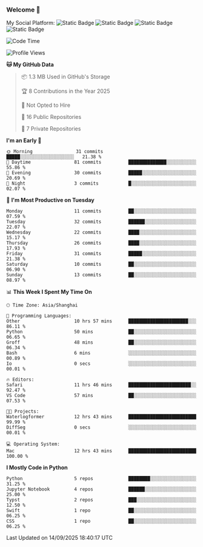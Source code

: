 ### Welcome 👋

<!--
**CheneyNine/CheneyNine** is a ✨ _special_ ✨ repository because its `README.md` (this file) appears on your GitHub profile.

Here are some ideas to get you started:

- 🔭 I’m currently working on ...
- 🌱 I’m currently learning ...
- 👯 I’m looking to collaborate on ...
- 🤔 I’m looking for help with ...
- 💬 Ask me about ...
- 📫 How to reach me: ...
- 😄 Pronouns: ...
- ⚡ Fun fact: ...
-->

My Social Platform:
![Static Badge](https://img.shields.io/badge/_-CheneyNine-black?style=flat&logo=Github&logoColor=white&cacheSeconds=https%3A%2F%2Fgithub.com%2FCheneyNine)
![Static Badge](https://img.shields.io/badge/_-cheneynine.top-purple?style=flat&logo=googlehome&logoColor=white&link=https%3A%2F%2Fwww.cheneynine.top)
![Static Badge](https://img.shields.io/badge/_-CQU__Cheney-green?style=flat&logo=wechat&logoColor=white&link=https%3A%2F%2Fwww.linkedin.com%2Fin%2Fyinan-chen-9b09202b9%2F)
![Static Badge](https://img.shields.io/badge/_-Cheney-blue?style=flat&logo=linkedin&logoColor=white&link=https%3A%2F%2Fwww.linkedin.com%2Fin%2Fyinan-chen-9b09202b9%2F)


<!--START_SECTION:waka-->
![Code Time](http://img.shields.io/badge/Code%20Time-391%20hrs%206%20mins-blue)

![Profile Views](http://img.shields.io/badge/Profile%20Views-0-blue)

**🐱 My GitHub Data** 

> 📦 1.3 MB Used in GitHub's Storage 
 > 
> 🏆 8 Contributions in the Year 2025
 > 
> 🚫 Not Opted to Hire
 > 
> 📜 16 Public Repositories 
 > 
> 🔑 7 Private Repositories 
 > 
**I'm an Early 🐤** 

```text
🌞 Morning                31 commits          █████░░░░░░░░░░░░░░░░░░░░   21.38 % 
🌆 Daytime                81 commits          ██████████████░░░░░░░░░░░   55.86 % 
🌃 Evening                30 commits          █████░░░░░░░░░░░░░░░░░░░░   20.69 % 
🌙 Night                  3 commits           █░░░░░░░░░░░░░░░░░░░░░░░░   02.07 % 
```
📅 **I'm Most Productive on Tuesday** 

```text
Monday                   11 commits          ██░░░░░░░░░░░░░░░░░░░░░░░   07.59 % 
Tuesday                  32 commits          ██████░░░░░░░░░░░░░░░░░░░   22.07 % 
Wednesday                22 commits          ████░░░░░░░░░░░░░░░░░░░░░   15.17 % 
Thursday                 26 commits          ████░░░░░░░░░░░░░░░░░░░░░   17.93 % 
Friday                   31 commits          █████░░░░░░░░░░░░░░░░░░░░   21.38 % 
Saturday                 10 commits          ██░░░░░░░░░░░░░░░░░░░░░░░   06.90 % 
Sunday                   13 commits          ██░░░░░░░░░░░░░░░░░░░░░░░   08.97 % 
```


📊 **This Week I Spent My Time On** 

```text
🕑︎ Time Zone: Asia/Shanghai

💬 Programming Languages: 
Other                    10 hrs 57 mins      ██████████████████████░░░   86.11 % 
Python                   50 mins             ██░░░░░░░░░░░░░░░░░░░░░░░   06.65 % 
Groff                    48 mins             ██░░░░░░░░░░░░░░░░░░░░░░░   06.34 % 
Bash                     6 mins              ░░░░░░░░░░░░░░░░░░░░░░░░░   00.89 % 
Io                       0 secs              ░░░░░░░░░░░░░░░░░░░░░░░░░   00.01 % 

🔥 Editors: 
Safari                   11 hrs 46 mins      ███████████████████████░░   92.47 % 
VS Code                  57 mins             ██░░░░░░░░░░░░░░░░░░░░░░░   07.53 % 

🐱‍💻 Projects: 
Waterlogformer           12 hrs 43 mins      █████████████████████████   99.99 % 
DiffSeg                  0 secs              ░░░░░░░░░░░░░░░░░░░░░░░░░   00.01 % 

💻 Operating System: 
Mac                      12 hrs 43 mins      █████████████████████████   100.00 % 
```

**I Mostly Code in Python** 

```text
Python                   5 repos             ████████░░░░░░░░░░░░░░░░░   31.25 % 
Jupyter Notebook         4 repos             ██████░░░░░░░░░░░░░░░░░░░   25.00 % 
Typst                    2 repos             ███░░░░░░░░░░░░░░░░░░░░░░   12.50 % 
Swift                    1 repo              ██░░░░░░░░░░░░░░░░░░░░░░░   06.25 % 
CSS                      1 repo              ██░░░░░░░░░░░░░░░░░░░░░░░   06.25 % 
```




 Last Updated on 14/09/2025 18:40:17 UTC
<!--END_SECTION:waka-->


